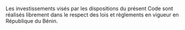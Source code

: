 Les investissements visés par les dispositions du présent Code sont réalisés librement dans le respect des lois et règlements en vigueur en République du Bénin.